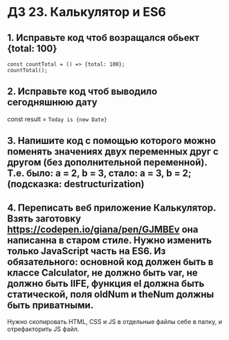 # ДЗ 23. Калькулятор и ES6

## 1. Исправьте код чтоб возращался обьект {total: 100}

	const countTotal = () => {total: 100};
    countTotal();
    
## 2. Исправьте код чтоб выводило сегодняшнюю дату

const result = `Today is {new Date}`

## 3. Напишите код с помощью которого можно поменять значениях двух переменных друг с другом (без дополнительной переменной). Т.е. было: a = 2, b = 3, стало: a = 3, b = 2; (подсказка: destructurization)

## 4. Переписать веб приложение Калькулятор. Взять заготовку https://codepen.io/giana/pen/GJMBEv она написанна в старом стиле. Нужно изменить только JavaScript часть на ES6. Из обязательного: основной код должен быть в классе Calculator, не должно быть var, не должно быть IIFE, функция el должна быть статической, поля oldNum и theNum должны быть приватными.

Нужно скопировать HTML, CSS и JS в отдельные файлы себе в папку, и отрефакторить JS файл.